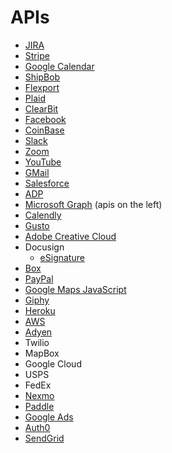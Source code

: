 
# APIs

- [JIRA](https://developer.atlassian.com/cloud/jira/software/rest/api-group-board/#api-group-board)
- [Stripe](https://stripe.com/docs/api)
- [Google Calendar](https://developers.google.com/calendar/v3/reference)
- [ShipBob](https://developer.shipbob.com/api-docs)
- [Flexport](https://apidocs.flexport.com/reference/introduction)
- [Plaid](https://plaid.com/docs/api/)
- [ClearBit](https://clearbit.com/docs)
- [Facebook](https://developers.facebook.com/docs/graph-api/reference)
- [CoinBase](https://developers.coinbase.com/api/v2)
- [Slack](https://api.slack.com/methods)
- [Zoom](https://marketplace.zoom.us/docs/api-reference/zoom-api)
- [YouTube](https://developers.google.com/youtube/v3/docs/?apix=true)
- [GMail](https://developers.google.com/gmail/api/reference/rest?hl=en)
- [Salesforce](https://developer.salesforce.com/docs/atlas.en-us.api_rest.meta/api_rest/resources_list.htm)
- [ADP](https://developers.adp.com/articles/api/all/apiexplorer)
- [Microsoft Graph](https://docs.microsoft.com/en-us/graph/api/overview?view=graph-rest-1.0) (apis on the left)
- [Calendly](https://calendly.stoplight.io/docs/api-docs/docs/A-API-Getting-Started.md)
- [Gusto](https://docs.gusto.com/)
- [Adobe Creative Cloud](https://www.adobe.io/creative-cloud-libraries/docs/api/)
- Docusign
  - [eSignature](https://developers.docusign.com/docs/esign-rest-api/reference/)
- [Box](https://developer.box.com/reference/)
- [PayPal](https://developer.paypal.com/docs/api/reference/api-requests/)
- [Google Maps JavaScript](https://developers.google.com/maps/documentation/javascript/reference)
- [Giphy](https://developers.giphy.com/docs/api/endpoint)
- [Heroku](https://devcenter.heroku.com/articles/platform-api-reference)
- [AWS](https://docs.aws.amazon.com/index.html)
- [Adyen](https://docs.adyen.com/api-explorer/)
- Twilio
- MapBox
- Google Cloud
- USPS
- FedEx
- [Nexmo](https://developer.nexmo.com/api)
- [Paddle](https://developer.paddle.com/api-reference/intro)
- [Google Ads](https://developers.google.com/google-ads/api/docs/release-notes)
- [Auth0](https://auth0.com/docs/api/authentication)
- [SendGrid](https://sendgrid.com/docs/api-reference/)
